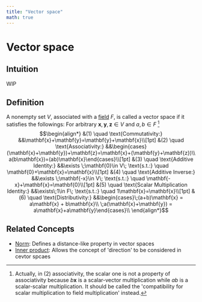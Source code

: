 ```yaml
---
title: "Vector space"
math: true
---
```

# Vector space
## Intuition
WIP
## Definition
A nonempty set $V$, associated with a [field](notes/Field.md) $F$, is called a vector space if it satisfies the followings:
For arbitrary $\mathbf{x}, \mathbf{y}, \mathbf{z}\in V$ and $a,b\in F$ [^-1]
$$\begin{align*}
&(1) \quad \text{Commutativity:}    &&\mathbf{x}+\mathbf{y}=\mathbf{y}+\mathbf{x}\\[1pt]
&(2) \quad \text{Associativity:}    &&\begin{cases}(\mathbf{x}+\mathbf{y})+\mathbf{z}=\mathbf{x}+(\mathbf{y}+\mathbf{z})\\ 
a(b\mathbf{x})=(ab)\mathbf{x}\end{cases}\\[1pt]
&(3) \quad \text{Additive Identity:}    &&\exists \;\mathbf{0}\in V\; \text{s.t.:} \quad \mathbf{0}+\mathbf{x}=\mathbf{x}\\[1pt]
&(4) \quad \text{Additive Inverse:}    &&\exists \;\mathbf{-x}\in V\; \text{s.t.:} \quad \mathbf{-x}+\mathbf{x}=\mathbf{0}\\[1pt]
&(5) \quad \text{Scalar Multiplication Identity:}    &&\exists\;1\in F\; \text{s.t.:} \quad 1\mathbf{x}=\mathbf{x}\\[1pt]
&(6) \quad \text{Distributivity:}   &&\begin{cases}\;(a+b)\mathbf{x} = a\mathbf{x} + b\mathbf{x}\\ \;a(\mathbf{x}+\mathbf{y}) = a\mathbf{x}+a\mathbf{y}\end{cases}\\
\end{align*}$$

## Related Concepts
- [Norm](notes/Norm.md): Defines a distance-like property in vector spaces
- [Inner product](notes/Inner%20product.md): Allows the concept of 'direction' to be considered in cevtor spcaes

[^-1]: Actually, in $(2)$ associativity, the scalar one is not a property of associativity because $b\mathbf{x}$ is a scalar-vector multiplication while $ab$ is a scalar-scalar multiplication. It should be called the 'compatibility for scalar multiplication to field multiplication' instead. 